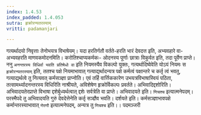 ```yaml
---
index: 1.4.53
index_padded: 1.4.053
sutra: हृक्रोरन्यतरस्याम्
vritti: padamanjari

---
```

गत्यर्थादयो निवृत्ताः तेनोभयत्र विभाषेयम्। यदा हरतिर्गतौ वर्तते-हरति भारं देवदत्त इति, अभ्यवहारे वा-अभ्यवहरति माणवकमोदनमिति। करोतिश्चाप्यकर्मकः- ओदनस्य पूर्णाः छात्राः विकुर्वत इति, तदा पूर्वेण प्राप्ते। ननु `अनन्तरस्य विधिर्वा भवति प्रतिषेधो वा` इति नियमस्यैव विकल्पो युक्तः, गत्यर्थादिष्वेवेति योऽयं नियमः स `हृक्रोरन्यतरस्याम्` इति, ततश्च पक्षे नियमाभावात् गत्याद्यर्थादन्यत्र पक्षे कर्मत्वं पक्षान्तरे च कर्तृ त्वं भवतु, गत्याद्यर्थत्वे तु नित्यवत् कर्मसञ्ज्ञा प्राप्नोति। एवं तर्हि वार्त्तिककारेण उभयत्रविभाषास्वियं पठिता, तत्सामर्थ्यादनन्तरस्य विधिरिति नाश्रीयते, अविशेषेण हृक्रोर्विकल्पः प्रवर्तते।
अभिवादिद्दशोरिति। अभिवादयतेरप्राप्ते विभाषा द्दशेर्बुध्यर्थत्वात् द्दशेः सर्वत्रेति वा प्राप्ते। अभिवादयते इति। `णिचश्च` इत्यात्मनेपदम्। परस्मैपदे तु अभिवादयति गुरुं देवदेत्तेनेति कर्तृ सञ्ज्ञैव भवति।
दर्शयते इति। कर्मसञ्ज्ञाभावपक्षे कर्मान्तरस्याभावात् `णेरणौ` इत्यात्मनेपदम्, अन्यत्र तु `णिचश्च` इति।।
पदमञ्जरी